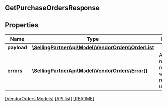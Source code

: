 ## GetPurchaseOrdersResponse

## Properties

Name | Type | Description | Notes
------------ | ------------- | ------------- | -------------
**payload** | [**\SellingPartnerApi\Model\VendorOrders\OrderList**](OrderList.md) |  | [optional]
**errors** | [**\SellingPartnerApi\Model\VendorOrders\Error[]**](Error.md) | A list of error responses returned when a request is unsuccessful. | [optional]

[[VendorOrders Models]](../) [[API list]](../../Api) [[README]](../../../README.md)
